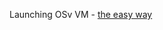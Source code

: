 Launching OSv VM - [the easy way](/run-locally)
<script type="text/javascript" src="https://asciinema.org/a/10032.js"
id="asciicast-10032" async data-speed="2" data-autoplay="1" ata-size="big"></script>



